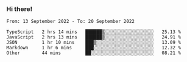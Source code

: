### Hi there!

<!--START_SECTION:waka-->

```text
From: 13 September 2022 - To: 20 September 2022

TypeScript   2 hrs 14 mins   ██████▒░░░░░░░░░░░░░░░░░░   25.13 %
JavaScript   2 hrs 13 mins   ██████▒░░░░░░░░░░░░░░░░░░   24.91 %
JSON         1 hr 10 mins    ███▒░░░░░░░░░░░░░░░░░░░░░   13.09 %
Markdown     1 hr 6 mins     ███░░░░░░░░░░░░░░░░░░░░░░   12.32 %
Other        44 mins         ██░░░░░░░░░░░░░░░░░░░░░░░   08.21 %
```

<!--END_SECTION:waka-->
